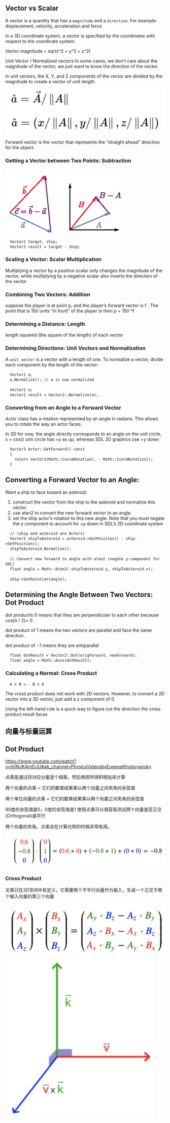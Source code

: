 
## Vector vs Scalar
A vector is a quantity that has a `magnitude` and a `direction`. 
For example: displacement, velocity, acceleration and force.

In a 3D coordinate system, a vector is specified by the coordinates with respect to the coordinate system.

Vector magnitude = sqr(x^2 + y^2 + z^2)

Unit Vector / Normalized vectors
In some cases, we don't care about the magnitude of the vector, we just want to know the
direction of the vector.

In unit vectors, the X, Y, and Z components of the vector are divided by the magnitude to
create a vector of unit length.

![](./_images/unit-vector.png)


Forward vector  is the vector that represents the “straight ahead” direction for the object.

### Getting a Vector between Two Points: Subtraction
![](./_images/vector-subtraction.png)
```
  Vector2 target, ship;
  Vector2 result = target - ship;
```

### Scaling a Vector: Scalar Multiplication
Multiplying a vector by a positive scalar only changes the magnitude of the vector, 
while multiplying by a negative scalar also inverts the direction of the vector

### Combining Two Vectors: Addition
suppose the player is at point p, and the player’s forward vector is f . 
The point that is 150 units “in front” of the player is then p + 150 *f 


### Determining a Distance: Length
length squared (the square of the length) of each vector


### Determining Directions: Unit Vectors and Normalization 
A `unit vector` is a vector with a length of one.
To normalize a vector, divide each component by the length of the vector:
```
  Vector2 a;
  a.Normalize(); // a is now normalized

  Vector2 a;
  Vector2 result = Vector2::Normalize(a);
```

### Converting from an Angle to a Forward Vector

Actor class has a rotation represented by an angle in radians.
This allows you to rotate the way an actor faces. 

In 2D for now, the angle directly corresponds to an angle on the unit circle,
x = cos()
unit circle has +y as up, whereas SDL 2D graphics use +y down
```
  Vector3 Actor::GetForward() const
  {
    return Vector2(Math::Cos(mRotation), - Math::Sin(mRotation));
  }
```


## Converting a Forward Vector to an Angle:
Want a ship to face toward an asteroid. 
1. construct the vector from the ship to the asteroid and normalize this vector.
2. use atan2 to convert the new forward vector to an angle. 
3. set the ship actor’s rotation to this new angle. 
Note that you must negate the y component to account for +y down in SDL’s 2D coordinate system
```
  // (ship and asteroid are Actors)
  Vector2 shipToAsteroid = asteroid->GetPosition() - ship->GetPosition();
  shipToAsteroid.Normalize();

  // Convert new forward to angle with atan2 (negate y-component for SDL)
  float angle = Math::Atan2(-shipToAsteroid.y, shipToAsteroid.x);
  
  ship->SetRotation(angle);
```
## Determining the Angle Between Two Vectors: Dot Product
dot productis 0 means that they are perpendicular to each other because cos(π / 2)= 0 . 

dot product of 1 means the two vectors are parallel and face the same direction. 

dot product of −1 means they are antiparallel
```
  float dotResult = Vector2::Dot(origForward, newForward);
  float angle = Math::Acos(dotResult);
```

### Calculating a Normal: Cross Product
```
  A x B = - B x A
```
The cross product does not work with 2D vectors. However, to convert a 2D vector into a 3D vector, just add a z component of 0.

Using the left-hand rule is a quick way to figure out the direction the cross product result faces

## 向量与标量运算

## Dot Product
https://www.youtube.com/watch?v=h0NJK4mEIJU&ab_channel=PhysicsVideosbyEugeneKhutoryansky

点乘是通过将对应分量逐个相乘，然后再把所得积相加来计算

两个向量的点乘 = 它们的数乘结果乘以两个向量之间夹角的余弦值

两个单位向量的点乘 = 它们的数乘结果乘以两个向量之间夹角的余弦值

90度的余弦值是0，0度的余弦值是1
使用点乘可以很容易测试两个向量是否正交(Orthogonal)或平行

两个向量的夹角。点乘会在计算光照的时候非常有用。

![](./_images/dot-product.png)


### Cross Product

叉乘只在3D空间中有定义，它需要两个不平行向量作为输入，生成一个正交于两个输入向量的第三个向量

![](./_images/cross-product.png)

![](./_images/cross-product2.png)
